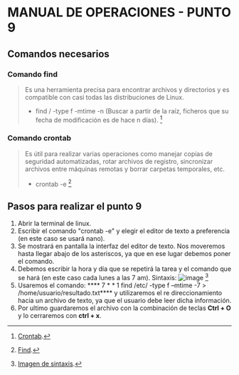 # MANUAL DE OPERACIONES - PUNTO 9
## Comandos necesarios
### Comando find
> Es una herramienta precisa para encontrar archivos y directorios y es compatible con casi todas las distribuciones de Linux.
> * find / -type f -mtime -n (Buscar a partir de la raíz, ficheros que su fecha de modificación es de hace n días). [^1]
### Comando crontab
> Es útil para realizar varias operaciones como manejar copias de seguridad automatizadas, rotar archivos de registro, sincronizar archivos entre máquinas remotas y borrar carpetas temporales, etc.
> * crontab -e [^2]

## Pasos para realizar el punto 9
1. Abrir la terminal de linux.
2. Escribir el comando "crontab -e" y elegir el editor de texto a preferencia (en este caso se usará nano).
3. Se mostrará en pantalla la interfaz del editor de texto. Nos moveremos hasta llegar abajo de los asteriscos, ya que en ese lugar debemos poner el comando.
5. Debemos escribir la hora y día que se repetirá la tarea y el comando que se hará (en este caso cada lunes a las 7 am). Sintaxis:
![image](https://user-images.githubusercontent.com/89235206/181645013-726b62c0-6bf5-4de8-bf2f-e40988951464.png) [^3]
6. Usaremos el comando:  **** 7 * * 1 find /etc/ -type f –mtime -7 > /home/usuario/resultado.txt**** y utilizaremos el re direccionamiento hacia un archivo de texto, ya que el usuario debe leer dicha información.
7. Por ultimo guardaremos el archivo con la combinación de teclas **Ctrl + O** y lo cerraremos con **ctrl + x**.

[^1]: [Crontab](https://geekflare.com/es/crontab-linux-with-real-time-examples-and-tools/).
[^2]: [Find](https://www.sysadmit.com/2018/08/linux-ver-ultimos-archivos-modificados.html).
[^3]: [Imagen de sintaxis](https://www.driverlandia.com/programar-tarea-en-linux-desde-consola-terminal/).
